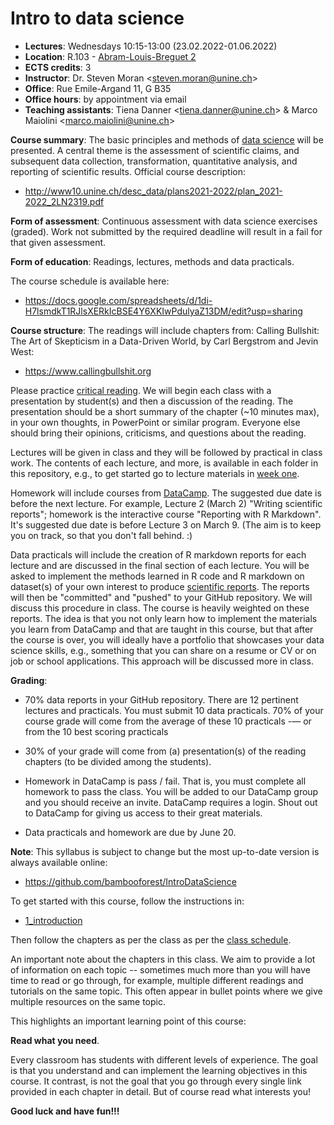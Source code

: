 # Intro to data science

* **Lectures**: Wednesdays 10:15-13:00 (23.02.2022-01.06.2022)
* **Location**: R.103 - [Abram-Louis-Breguet 2](https://goo.gl/maps/3PbazGZAv3QTJ95r6)
* **ECTS credits**: 3
* **Instructor**: Dr. Steven Moran \<steven.moran@unine.ch\>
* **Office**: Rue Emile-Argand 11, G B35
* **Office hours**: by appointment via email
* **Teaching assistants**: Tiena Danner \<tiena.danner@unine.ch\> & Marco Maiolini \<marco.maiolini@unine.ch\>

**Course summary**: The basic principles and methods of [data science](https://en.wikipedia.org/wiki/Data_science) will be presented. A central theme is the assessment of scientific claims, and subsequent data collection, transformation, quantitative analysis, and reporting of scientific results. Official course description:

* http://www10.unine.ch/desc_data/plans2021-2022/plan_2021-2022_2LN2319.pdf

**Form of assessment**: Continuous assessment with data science exercises (graded). Work not submitted by the required deadline will result in a fail for that given assessment.

**Form of education**: Readings, lectures, methods and data practicals.

The course schedule is available here:

* https://docs.google.com/spreadsheets/d/1di-H7lsmdkT1RJlsXERkIcBSE4Y6XKIwPdulyaZ13DM/edit?usp=sharing

**Course structure**: The readings will include chapters from: Calling Bullshit: The Art of Skepticism in a Data-Driven World, by Carl Bergstrom and Jevin West: 

* https://www.callingbullshit.org

Please practice [critical reading](https://faculty.washington.edu/ebender/critical_reading.pdf). We will begin each class with a presentation by student(s) and then a discussion of the reading. The presentation should be a short summary of the chapter (~10 minutes max), in your own thoughts, in PowerPoint or similar program. Everyone else should bring their opinions, criticisms, and questions about the reading.

Lectures will be given in class and they will be followed by practical in class work. The contents of each lecture, and more, is available in each folder in this repository, e.g., to get started go to lecture materials in [week one](1_introduction).

Homework will include courses from [DataCamp](https://www.datacamp.com). The suggested due date is before the next lecture. For example, Lecture 2 (March 2) "Writing scientific reports"; homework is the interactive course "Reporting with R Markdown". It's suggested due date is before Lecture 3 on March 9. (The aim is to keep you on track, so that you don't fall behind. :)

Data practicals will include the creation of R markdown reports for each lecture and are discussed in the final section of each lecture. You will be asked to implement the methods learned in R code and R markdown on dataset(s) of your own interest to produce [scientific reports](2_scientific_reports). The reports will then be "committed" and "pushed" to your GitHub repository. We will discuss this procedure in class. The course is heavily weighted on these reports. The idea is that you not only learn how to implement the materials you learn from DataCamp and that are taught in this course, but that after the course is over, you will ideally have a portfolio that showcases your data science skills, e.g., something that you can share on a resume or CV or on job or school applications. This approach will be discussed more in class.


**Grading**: 

* 70% data reports in your GitHub repository. There are 12 pertinent lectures and practicals. You must submit 10 data practicals. 70% of your course grade will come from the average of these 10 practicals -— or from the 10 best scoring practicals 

* 30% of your grade will come from (a) presentation(s) of the reading chapters (to be divided among the students). 

* Homework in DataCamp is pass / fail. That is, you must complete all homework to pass the class. You will be added to our DataCamp group and you should receive an invite. DataCamp requires a login. Shout out to DataCamp for giving us access to their great materials.

* Data practicals and homework are due by June 20.

**Note**: This syllabus is subject to change but the most up-to-date version is always available online:

* https://github.com/bambooforest/IntroDataScience

To get started with this course, follow the instructions in:

* [1_introduction](https://github.com/bambooforest/IntroDataScience/tree/main/1_introduction)

Then follow the chapters as per the class as per the [class schedule](https://docs.google.com/spreadsheets/d/1di-H7lsmdkT1RJlsXERkIcBSE4Y6XKIwPdulyaZ13DM/edit?usp=sharing).

An important note about the chapters in this class. We aim to provide a lot of information on each topic -- sometimes much more than you will have time to read or go through, for example, multiple different readings and tutorials on the same topic. This often appear in bullet points where we give multiple resources on the same topic.

This highlights an important learning point of this course:

**Read what you need**.

Every classroom has students with different levels of experience. The goal is that you understand and can implement the learning objectives in this course. It contrast, is not the goal that you go through every single link provided in each chapter in detail. But of course read what interests you!

**Good luck and have fun!!!**
